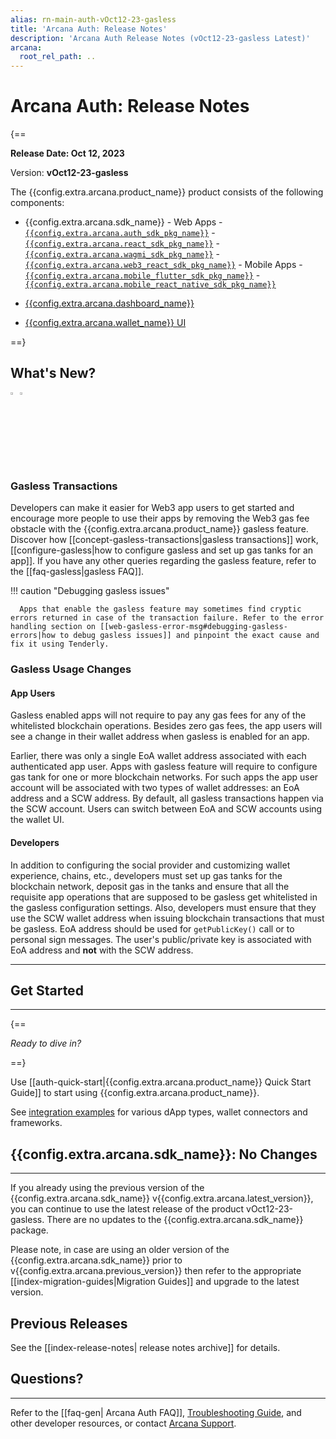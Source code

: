 ```yaml
---
alias: rn-main-auth-vOct12-23-gasless
title: 'Arcana Auth: Release Notes'
description: 'Arcana Auth Release Notes (vOct12-23-gasless Latest)'
arcana:
  root_rel_path: ..
---
```


# Arcana Auth: Release Notes

{==

**Release Date: Oct 12, 2023**  

Version: **vOct12-23-gasless**

The {{config.extra.arcana.product_name}} product consists of the following components:

* {{config.extra.arcana.sdk_name}} 
      - Web Apps 
        - [`{{config.extra.arcana.auth_sdk_pkg_name}}`](https://www.npmjs.com/package/@arcana/auth) 
        - [`{{config.extra.arcana.react_sdk_pkg_name}}`](https://www.npmjs.com/package/@arcana/auth-react)
        - [`{{config.extra.arcana.wagmi_sdk_pkg_name}}`](https://www.npmjs.com/package/@arcana/auth-wagmi) 
        - [`{{config.extra.arcana.web3_react_sdk_pkg_name}}`](https://www.npmjs.com/package/@arcana/auth-web3-react)
      - Mobile Apps
        - [`{{config.extra.arcana.mobile_flutter_sdk_pkg_name}}`](https://pub.dev/packages/arcana_auth_flutter)
        - [`{{config.extra.arcana.mobile_react_native_sdk_pkg_name}}`](https://www.npmjs.com/package/@arcana/auth-react-native)

* [{{config.extra.arcana.dashboard_name}}](https://dashboard.arcana.network/)

* [{{config.extra.arcana.wallet_name}} UI](https://github.com/arcana-network/wallet-ui)

==}

## What's New?

<img src="/img/icon_new_light.png#only-light" alt="New icon" width="3%" /><img src="/img/icon_new_dark.png#only-dark" alt="New icon" width="3%" />

### Gasless Transactions

Developers can make it easier for Web3 app users to get started and encourage more people to use their apps by removing the Web3 gas fee obstacle with the {{config.extra.arcana.product_name}} gasless feature. Discover how [[concept-gasless-transactions|gasless transactions]] work, [[configure-gasless|how to configure gasless and set up gas tanks for an app]]. If you have any other queries regarding the gasless feature, refer to the [[faq-gasless|gasless FAQ]].

!!! caution "Debugging gasless issues"

      Apps that enable the gasless feature may sometimes find cryptic errors returned in case of the transaction failure. Refer to the error handling section on [[web-gasless-error-msg#debugging-gasless-errors|how to debug gasless issues]] and pinpoint the exact cause and fix it using Tenderly.

### Gasless Usage Changes

#### App Users

Gasless enabled apps will not require to pay any gas fees for any of the whitelisted blockchain operations. Besides zero gas fees, the app users will see a change in their wallet address when gasless is enabled for an app.

Earlier, there was only a single EoA wallet address associated with each authenticated app user. Apps with gasless feature will require to configure gas tank for one or more blockchain networks. For such apps the app user account will be associated with two types of wallet addresses: an EoA address and a SCW address. By default, all gasless transactions happen via the SCW account. Users can switch between EoA and SCW accounts using the wallet UI.

#### Developers

In addition to configuring the social provider and customizing wallet experience, chains, etc., developers must set up gas tanks for the blockchain network, deposit gas in the tanks and ensure that all the requisite app operations that are supposed to be gasless get whitelisted in the gasless configuration settings. Also, developers must ensure that they use the SCW wallet address when issuing blockchain transactions that must be gasless. EoA address should be used for `getPublicKey()` call or to personal sign messages. The user's public/private key is associated with EoA address and **not** with the SCW address.

---

## Get Started

---

{==

*Ready to dive in?* 

==}

Use [[auth-quick-start|{{config.extra.arcana.product_name}} Quick Start Guide]] to start using {{config.extra.arcana.product_name}}.

See [integration examples](https://github.com/arcana-network/auth-examples) for various dApp types, wallet connectors and frameworks.

## {{config.extra.arcana.sdk_name}}: No Changes

---

If you already using the previous version of the {{config.extra.arcana.sdk_name}} v{{config.extra.arcana.latest_version}}, you can continue to use the latest release of the product vOct12-23-gasless. There are no updates to the {{config.extra.arcana.sdk_name}} package.

Please note, in case are using an older version of the {{config.extra.arcana.sdk_name}} prior to v{{config.extra.arcana.previous_version}} then refer to the appropriate [[index-migration-guides|Migration Guides]] and upgrade to the latest version.

## Previous Releases

See the [[index-release-notes| release notes archive]] for details.

## Questions? 

---

Refer to the [[faq-gen| Arcana Auth FAQ]], [Troubleshooting Guide]({{page.meta.arcana.root_rel_path}}/troubleshooting.md), and other developer resources, or contact [Arcana Support]({{page.meta.arcana.root_rel_path}}/support/index.md).
